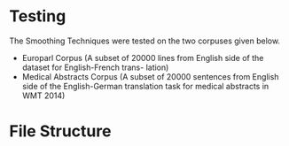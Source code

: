 # Testing

The Smoothing Techniques were tested on the two corpuses given below.

- Europarl Corpus (A subset of 20000 lines from English side of the dataset for English-French trans- lation)
- Medical Abstracts Corpus (A subset of 20000 sentences from English side of the English-German translation task for medical abstracts in WMT 2014)

# File Structure

